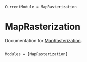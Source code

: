 ```@meta
CurrentModule = MapRasterization
```

# MapRasterization

Documentation for [MapRasterization](https://github.com/rafaqz/MapRasterization.jl).

```@index
```

```@autodocs
Modules = [MapRasterization]
```
